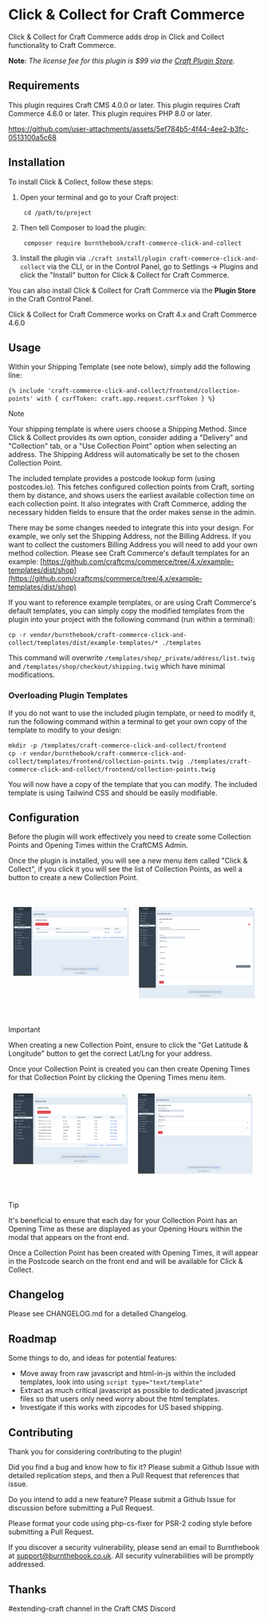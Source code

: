 # Click & Collect for Craft Commerce

Click & Collect for Craft Commerce adds drop in Click and Collect functionality to Craft Commerce.

**Note**: _The license fee for this plugin is $99 via the [Craft Plugin Store](https://plugins.craftcms.com/craft-commerce-click-and-collect)._

## Requirements

This plugin requires Craft CMS 4.0.0 or later.
This plugin requires Craft Commerce 4.6.0 or later.
This plugin requires PHP 8.0 or later.

https://github.com/user-attachments/assets/5ef784b5-4f44-4ee2-b3fc-0513100a5c68

## Installation

To install Click & Collect, follow these steps:

1. Open your terminal and go to your Craft project:

        cd /path/to/project

2. Then tell Composer to load the plugin:

        composer require burnthebook/craft-commerce-click-and-collect

3. Install the plugin via `./craft install/plugin craft-commerce-click-and-collect` via the CLI, or in the Control Panel, go to Settings → Plugins and click the "Install" button for Click & Collect for Craft Commerce.

You can also install Click & Collect for Craft Commerce via the **Plugin Store** in the Craft Control Panel.

Click & Collect for Craft Commerce works on Craft 4.x and Craft Commerce 4.6.0

## Usage

Within your Shipping Template (see note below), simply add the following line:

```
{% include 'craft-commerce-click-and-collect/frontend/collection-points' with { csrfToken: craft.app.request.csrfToken } %}
```

> [!NOTE]  
> Your shipping template is where users choose a Shipping Method. Since Click & Collect provides its own option, consider adding a "Delivery" and "Collection" tab, or a "Use Collection Point" option when selecting an address. The Shipping Address will automatically be set to the chosen Collection Point.

The included template provides a postcode lookup form (using postcodes.io). This fetches configured collection points from Craft, sorting them by distance, and shows users the earliest available collection time on each collection point. It also integrates with Craft Commerce, adding the necessary hidden fields to ensure that the order makes sense in the admin.

There may be some changes needed to integrate this into your design. For example, we only set the Shipping Address, not the Billing Address. If you want to collect the customers Billing Address you will need to add your own method collection. Please see Craft Commerce's default templates for an example: [https://github.com/craftcms/commerce/tree/4.x/example-templates/dist/shop](https://github.com/craftcms/commerce/tree/4.x/example-templates/dist/shop)

If you want to reference example templates, or are using Craft Commerce's default templates, you can simply copy the modified templates from the plugin into your project with the following command (run within a terminal):

```
cp -r vendor/burnthebook/craft-commerce-click-and-collect/templates/dist/example-templates/* ./templates
```

This command will overwrite `/templates/shop/_private/address/list.twig` and `/templates/shop/checkout/shipping.twig` which have minimal modifications.

### Overloading Plugin Templates

If you do not want to use the included plugin template, or need to modify it, run the following command within a terminal to get your own copy of the template to modify to your design:

```
mkdir -p /templates/craft-commerce-click-and-collect/frontend
cp -r vendor/burnthebook/craft-commerce-click-and-collect/templates/frontend/collection-points.twig ./templates/craft-commerce-click-and-collect/frontend/collection-points.twig
```

You will now have a copy of the template that you can modify. The included template is using Tailwind CSS and should be easily modifiable.

## Configuration

Before the plugin will work effectively you need to create some Collection Points and Opening Times within the CraftCMS Admin.

Once the plugin is installed, you will see a new menu item called "Click & Collect", if you click it you will see the list of Collection Points, as well a button to create a new Collection Point.

<br>
<div style="display:flex;margin:10px 0;">
<div style="width:50%;padding:10px;">
<img src="https://raw.githubusercontent.com/Burnthebook/craft-commerce-click-and-collect/refs/heads/main/docs/img/collection-points-index.png">
</div>
<div style="width:50%;padding:10px;">
<img src="https://raw.githubusercontent.com/Burnthebook/craft-commerce-click-and-collect/refs/heads/main/docs/img/new-collection-point.png">
</div>
</div>
<br>

> [!IMPORTANT]  
> When creating a new Collection Point, ensure to click the "Get Latitude & Longitude" button to get the correct Lat/Lng for your address.

Once your Collection Point is created you can then create Opening Times for that Collection Point by clicking the Opening Times menu item.
<br>
<div style="display:flex;margin:10px 0;width:500px;">
<div style="width:250px;padding:10px;">
<img src="https://raw.githubusercontent.com/Burnthebook/craft-commerce-click-and-collect/refs/heads/main/docs/img/collection-times-index.png">
</div>
<div style="width:250px;padding:10px;">
<img src="https://raw.githubusercontent.com/Burnthebook/craft-commerce-click-and-collect/refs/heads/main/docs/img/new-collection-time.png">
</div>
</div>
<br>

> [!TIP]
> It's beneficial to ensure that each day for your Collection Point has an Opening Time as these are displayed as your Opening Hours within the modal that appears on the front end.

Once a Collection Point has been created with Opening Times, it will appear in the Postcode search on the front end and will be available for Click & Collect.

## Changelog

Please see CHANGELOG.md for a detailed Changelog.

## Roadmap

Some things to do, and ideas for potential features:

- Move away from raw javascript and html-in-js within the included templates, look into using `script type="text/template"`
- Extract as much critical javascript as possible to dedicated javascript files so that users only need worry about the html templates.
- Investigate if this works with zipcodes for US based shipping.

## Contributing

Thank you for considering contributing to the plugin! 

Did you find a bug and know how to fix it? Please submit a Github Issue with detailed replication steps, and then a Pull Request that references that issue.

Do you intend to add a new feature? Please submit a Github Issue for discussion before submitting a Pull Request.

Please format your code using php-cs-fixer for PSR-2 coding style before submitting a Pull Request.

If you discover a security vulnerability, please send an email to Burnthebook at support@burnthebook.co.uk. All security vulnerabilities will be promptly addressed.

## Thanks

#extending-craft channel in the Craft CMS Discord
